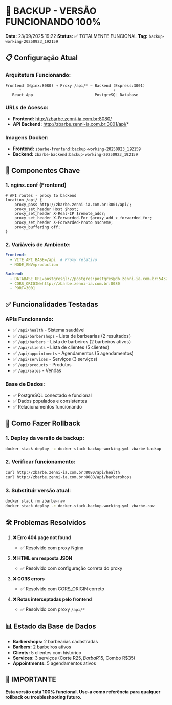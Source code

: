 # 🚀 BACKUP - VERSÃO FUNCIONANDO 100%

**Data:** 23/09/2025 19:22
**Status:** ✅ TOTALMENTE FUNCIONAL
**Tag:** `backup-working-20250923_192159`

## 📋 Configuração Atual

### **Arquitetura Funcionando:**
```
Frontend (Nginx:8080) → Proxy /api/* → Backend (Express:3001)
      ↑                                        ↓
   React App                           PostgreSQL Database
```

### **URLs de Acesso:**
- **Frontend:** http://zbarbe.zenni-ia.com.br:8080/
- **API Backend:** http://zbarbe.zenni-ia.com.br:3001/api/*

### **Imagens Docker:**
- **Frontend:** `zbarbe-frontend:backup-working-20250923_192159`
- **Backend:** `zbarbe-backend:backup-working-20250923_192159`

## 🔧 Componentes Chave

### **1. nginx.conf (Frontend)**
```nginx
# API routes - proxy to backend
location /api/ {
    proxy_pass http://zbarbe.zenni-ia.com.br:3001/api/;
    proxy_set_header Host $host;
    proxy_set_header X-Real-IP $remote_addr;
    proxy_set_header X-Forwarded-For $proxy_add_x_forwarded_for;
    proxy_set_header X-Forwarded-Proto $scheme;
    proxy_buffering off;
}
```

### **2. Variáveis de Ambiente:**
```yaml
Frontend:
  - VITE_API_BASE=/api  # Proxy relativo
  - NODE_ENV=production

Backend:
  - DATABASE_URL=postgresql://postgres:postgres@db.zenni-ia.com.br:5432/zbarbe_db
  - CORS_ORIGIN=http://zbarbe.zenni-ia.com.br:8080
  - PORT=3001
```

## ✅ Funcionalidades Testadas

### **APIs Funcionando:**
- ✅ `/api/health` - Sistema saudável
- ✅ `/api/barbershops` - Lista de barbearias (2 resultados)
- ✅ `/api/barbers` - Lista de barbeiros (2 barbeiros ativos)
- ✅ `/api/clients` - Lista de clientes (5 clientes)
- ✅ `/api/appointments` - Agendamentos (5 agendamentos)
- ✅ `/api/services` - Serviços (3 serviços)
- ✅ `/api/products` - Produtos
- ✅ `/api/sales` - Vendas

### **Base de Dados:**
- ✅ PostgreSQL conectado e funcional
- ✅ Dados populados e consistentes
- ✅ Relacionamentos funcionando

## 🔄 Como Fazer Rollback

### **1. Deploy da versão de backup:**
```bash
docker stack deploy -c docker-stack-backup-working.yml zbarbe-backup
```

### **2. Verificar funcionamento:**
```bash
curl http://zbarbe.zenni-ia.com.br:8080/api/health
curl http://zbarbe.zenni-ia.com.br:8080/api/barbershops
```

### **3. Substituir versão atual:**
```bash
docker stack rm zbarbe-raw
docker stack deploy -c docker-stack-backup-working.yml zbarbe-raw
```

## 🛠️ Problemas Resolvidos

1. **❌ Erro 404 page not found**
   - ✅ Resolvido com proxy Nginx

2. **❌ HTML em resposta JSON**
   - ✅ Resolvido com configuração correta do proxy

3. **❌ CORS errors**
   - ✅ Resolvido com CORS_ORIGIN correto

4. **❌ Rotas interceptadas pelo frontend**
   - ✅ Resolvido com proxy `/api/*`

## 📊 Estado da Base de Dados

- **Barbershops:** 2 barbearias cadastradas
- **Barbers:** 2 barbeiros ativos
- **Clients:** 5 clientes com histórico
- **Services:** 3 serviços (Corte R$25, Barba R$15, Combo R$35)
- **Appointments:** 5 agendamentos ativos

## 🚨 IMPORTANTE

**Esta versão está 100% funcional. Use-a como referência para qualquer rollback ou troubleshooting futuro.**